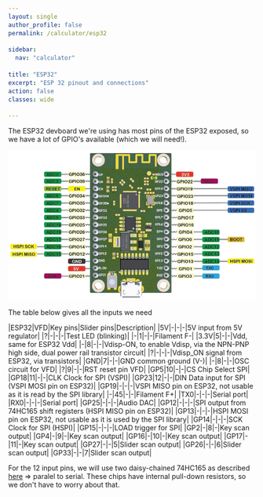 ```yaml
---
layout: single
author_profile: false
permalink: /calculator/esp32

sidebar:
  nav: "calculator"

title: "ESP32"
excerpt: "ESP 32 pinout and connections"
action: false
classes: wide

---
```

The ESP32 devboard we're using has most pins of the ESP32 exposed, so we have a lot of GPIO's available (which we will need!).

![](/assets/images/calculator/esp32-pins.png)

The table below gives all the inputs we need

|ESP32|VFD|Key pins|Slider pins|Description|
|5V|-|-|-|5V input from 5V regulator|
|?|-|-|-|Test LED (blinking)|
|-|1|-|-|Filament F-|
|3.3V|5|-|-|Vdd, same for ESP32 Vdd|
|-|8|-|-|Vdisp-ON, to enable Vdisp, via the NPN-PNP high side, dual power rail transistor circuit|
|?|-|-|-|Vdisp_ON signal from ESP32, via transistors|
|GND|7|-|-|GND common ground (V-)|
|-|8|-|-|OSC circuit for VFD|
|?|9|-|-|RST reset pin VFD|
|GP5|10|-|-|CS Chip Select SPI|
|GP18|11|-|-|CLK Clock for SPI (VSPI)|
|GP23|12|-|-|DIN Data input for SPI (VSPI MOSI pin on ESP32)|
|GP19|-|-|-|VSPI MISO pin on ESP32, not usable as it is read by the SPI library|
|-|45|-|-|Filament F+|
|TX0|-|-|-|Serial port|
|RX0|-|-|-|Serial port|
|GP25|-|-|-|Audio DAC|
|GP12|-|-|-|SPI output from 74HC165 shift registers (HSPI MISO pin on ESP32)|
|GP13|-|-|-|HSPI MOSI pin on ESP32, not usable as it is used by the SPI library|
|GP14|-|-|-|SCK Clock for SPI (HSPI)|
|GP15|-|-|-|LOAD trigger for SPI|
|GP2|-|8|-|Key scan output|
|GP4|-|9|-|Key scan output|
|GP16|-|10|-|Key scan output|
|GP17|-|11|-|Key scan output|
|GP27|-|-|5|Slider scan output|
|GP26|-|-|6|Slider scan output|
|GP33|-|-|7|Slider scan output|

For the 12 input pins, we will use two daisy-chained 74HC165 as described [here](https://www.gammon.com.au/forum/?id=11979) => paralel to serial. These chips have internal pull-down resistors, so we don't have to worry about that.
